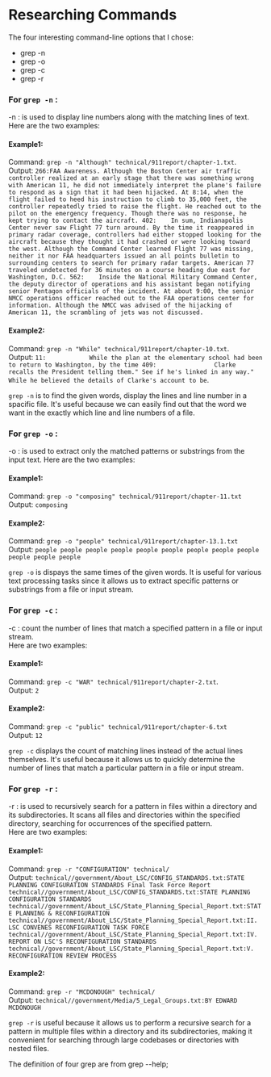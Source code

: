 # Researching Commands

The four interesting command-line options that I chose:   
* grep -n
* grep -o
* grep -c
* grep -r


### For ```grep -n``` : 
-n : is used to display line numbers along with the matching lines of text.                                                              
Here are the two examples: 
#### Example1: 
Command: ```grep -n "Although" technical/911report/chapter-1.txt```.                                                                                             
Output: ```266:FAA Awareness. Although the Boston Center air traffic controller realized at an early stage that there was something wrong with American 11, he did not immediately interpret the plane's failure to respond as a sign that it had been hijacked. At 8:14, when the flight failed to heed his instruction to climb to 35,000 feet, the controller repeatedly tried to raise the flight. He reached out to the pilot on the emergency frequency. Though there was no response, he kept trying to contact the aircraft.
402:    In sum, Indianapolis Center never saw Flight 77 turn around. By the time it reappeared in primary radar coverage, controllers had either stopped looking for the aircraft because they thought it had crashed or were looking toward the west. Although the Command Center learned Flight 77 was missing, neither it nor FAA headquarters issued an all points bulletin to surrounding centers to search for primary radar targets. American 77 traveled undetected for 36 minutes on a course heading due east for Washington, D.C.
562:    Inside the National Military Command Center, the deputy director of operations and his assistant began notifying senior Pentagon officials of the incident. At about 9:00, the senior NMCC operations officer reached out to the FAA operations center for information. Although the NMCC was advised of the hijacking of American 11, the scrambling of jets was not discussed.```

#### Example2: 
Command: ```grep -n "While" technical/911report/chapter-10.txt```.                                                                              
Output: ```11:            While the plan at the elementary school had been to return to Washington, by the time
409:                Clarke recalls the President telling them." See if he's linked in any way." While he believed the details of Clarke's account to be```. 

```grep -n``` is to find the given words, display the lines and line number in a spacific file. It's useful because we can easily find out that the word we want in the exactly which line and line numbers of a file. 

### For ```grep -o``` : 
-o : is used to extract only the matched patterns or substrings from the input text.
Here are the two examples: 
#### Example1: 
Command: ```grep -o "composing" technical/911report/chapter-11.txt```                                                          
Output: ```composing```

#### Example2: 
Command: ```grep -o "people" technical/911report/chapter-13.1.txt```                                                                            
Output: ```people
           people
           people
           people
           people
           people
           people
           people
           people
           people
           people
           people```
                                                                                
```grep -o``` is dispays the same times of the given words. It is useful for various text processing tasks since it allows us to extract specific patterns or substrings from a file or input stream.         


### For ```grep -c``` : 
-c : count the number of lines that match a specified pattern in a file or input stream.                                               
Here are two examples: 
#### Example1: 
Command: ```grep -c "WAR" technical/911report/chapter-2.txt```.                                                                    
Output: ```2```                               

#### Example2: 
Command: ```grep -c "public" technical/911report/chapter-6.txt```                                                                                   
Output: ```12```                                               

                                                        
```grep -c``` displays the count of matching lines instead of the actual lines themselves. It's useful because it allows us to quickly determine the number of lines that match a particular pattern in a file or input stream.     


### For ```grep -r``` : 
-r : is used to recursively search for a pattern in files within a directory and its subdirectories. It scans all files and directories within the specified directory, searching for occurrences of the specified pattern.                                                 
Here are two examples: 
#### Example1: 
Command: ```grep -r "CONFIGURATION" technical/```                                                                                        
Output: ```technical//government/About_LSC/CONFIG_STANDARDS.txt:STATE PLANNING CONFIGURATION STANDARDS Final Task Force Report
technical//government/About_LSC/CONFIG_STANDARDS.txt:STATE PLANNING CONFIGURATION STANDARDS
technical//government/About_LSC/State_Planning_Special_Report.txt:STATE PLANNING & RECONFIGURATION
technical//government/About_LSC/State_Planning_Special_Report.txt:II. LSC CONVENES RECONFIGURATION TASK FORCE
technical//government/About_LSC/State_Planning_Special_Report.txt:IV. REPORT ON LSC'S RECONFIGURATION STANDARDS
technical//government/About_LSC/State_Planning_Special_Report.txt:V. RECONFIGURATION REVIEW PROCESS```

#### Example2: 
Command: ```grep -r "MCDONOUGH" technical/```                                                                                                  
Output: ```technical//government/Media/5_Legal_Groups.txt:BY EDWARD MCDONOUGH```

```grep -r``` is useful because it allows us to perform a recursive search for a pattern in multiple files within a directory and its subdirectories, making it convenient for searching through large codebases or directories with nested files.

The definition of four grep are from grep --help;
